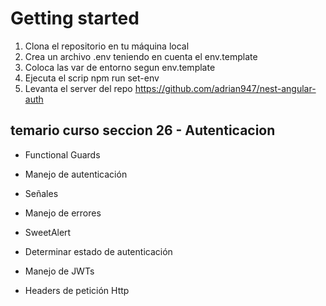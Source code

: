 # Getting started

1. Clona el repositorio en tu máquina local
2. Crea un archivo .env teniendo en cuenta el env.template
3. Coloca las var de entorno segun env.template
4. Ejecuta el scrip npm run set-env
5. Levanta el server del repo https://github.com/adrian947/nest-angular-auth


## temario curso seccion 26 - Autenticacion

- Functional Guards

- Manejo de autenticación

- Señales

- Manejo de errores

- SweetAlert

- Determinar estado de autenticación

- Manejo de JWTs

- Headers de petición Http

